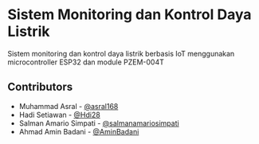 <h1>Sistem Monitoring dan Kontrol Daya Listrik</h1>

<p>Sistem monitoring dan kontrol daya listrik berbasis IoT menggunakan microcontroller ESP32 dan module PZEM-004T<p>

## Contributors 
- Muhammad Asral - [@asral168](https://github.com/asral168)
- Hadi Setiawan - [@Hdi28](https://github.com/Hdi28)
- Salman Amario Simpati - [@salmanamariosimpati](https://github.com/salmanamariosimpati)
- Ahmad Amin Badani - [@AminBadani](https://github.com/AminBadani)
